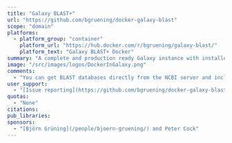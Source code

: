 ```yaml
---
title: "Galaxy BLAST+"
url: "https://github.com/bgruening/docker-galaxy-blast"
scope: "domain"
platforms:
  - platform_group: "container"
    platform_url: "https://hub.docker.com/r/bgruening/galaxy-blast/"
    platform_text: "Galaxy BLAST+ Docker"
summary: "A complete and production ready Galaxy instance with installed BLAST+ tools."
image: "/src/images/logos/DockerInGalaxy.png"
comments:
  - "You can get BLAST databases directly from the NCBI server and include them into your Galaxy docker container."
user_support:
  - "[Issue reporting](https://github.com/bgruening/docker-galaxy-blast/issues)"
quotas:
  - "None"
citations:
pub_libraries:
sponsors:
  - "[Björn Grüning](/people/bjoern-gruening/) and Peter Cock"
---
```

